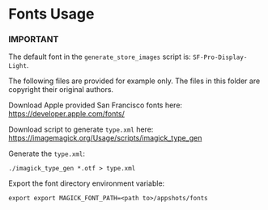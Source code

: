 # Fonts Usage

### IMPORTANT

The default font in the `generate_store_images` script is: `SF-Pro-Display-Light`.

The following files are provided for example only. The files in this folder are copyright their original authors.

Download Apple provided San Francisco fonts here: <https://developer.apple.com/fonts/>

Download script to generate `type.xml` here: <https://imagemagick.org/Usage/scripts/imagick_type_gen>

Generate the `type.xml`:

`./imagick_type_gen *.otf > type.xml`

Export the font directory environment variable:

`export export MAGICK_FONT_PATH=<path to>/appshots/fonts`

